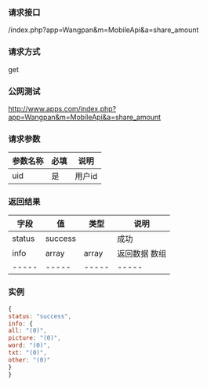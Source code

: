 ### **请求接口**
/index.php?app=Wangpan&m=MobileApi&a=share_amount

### **请求方式**
get

### **公网测试**
http://www.apps.com/index.php?app=Wangpan&m=MobileApi&a=share_amount

### **请求参数**

| 参数名称  |必填|     说明      |
|------|-----|------|
| uid     | 是 |   用户id   |

### **返回结果**
|字段       |值             |类型    |说明           |
| --------- |--------      |--------|--------       |
|status       |success      |  |成功  |
|info       |array         |array  |返回数据 数组    |
|-----      |-----         |-----  |-----           |



### 实例

``` javascript
{
status: "success",
info: {
all: "(0)",
picture: "(0)",
word: "(0)",
txt: "(0)",
other: "(0)"
}
}